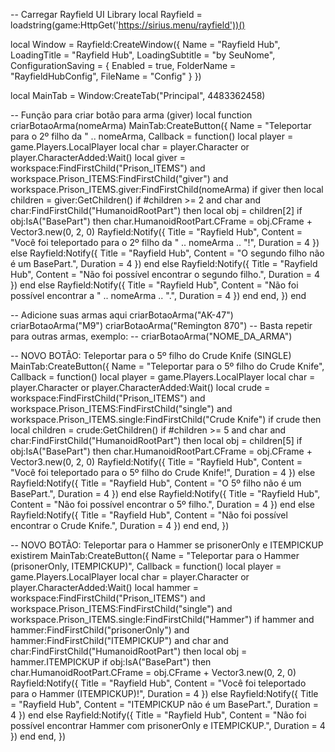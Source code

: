 -- Carregar Rayfield UI Library
local Rayfield = loadstring(game:HttpGet('https://sirius.menu/rayfield'))()

local Window = Rayfield:CreateWindow({
    Name = "Rayfield Hub",
    LoadingTitle = "Rayfield Hub",
    LoadingSubtitle = "by SeuNome",
    ConfigurationSaving = {
        Enabled = true,
        FolderName = "RayfieldHubConfig",
        FileName = "Config"
    }
})

local MainTab = Window:CreateTab("Principal", 4483362458)

-- Função para criar botão para arma (giver)
local function criarBotaoArma(nomeArma)
    MainTab:CreateButton({
        Name = "Teleportar para o 2º filho da " .. nomeArma,
        Callback = function()
            local player = game.Players.LocalPlayer
            local char = player.Character or player.CharacterAdded:Wait()
            local giver = workspace:FindFirstChild("Prison_ITEMS")
                and workspace.Prison_ITEMS:FindFirstChild("giver")
                and workspace.Prison_ITEMS.giver:FindFirstChild(nomeArma)
            if giver then
                local children = giver:GetChildren()
                if #children >= 2 and char and char:FindFirstChild("HumanoidRootPart") then
                    local obj = children[2]
                    if obj:IsA("BasePart") then
                        char.HumanoidRootPart.CFrame = obj.CFrame + Vector3.new(0, 2, 0)
                        Rayfield:Notify({
                            Title = "Rayfield Hub",
                            Content = "Você foi teleportado para o 2º filho da " .. nomeArma .. "!",
                            Duration = 4
                        })
                    else
                        Rayfield:Notify({
                            Title = "Rayfield Hub",
                            Content = "O segundo filho não é um BasePart.",
                            Duration = 4
                        })
                    end
                else
                    Rayfield:Notify({
                        Title = "Rayfield Hub",
                        Content = "Não foi possível encontrar o segundo filho.",
                        Duration = 4
                    })
                end
            else
                Rayfield:Notify({
                    Title = "Rayfield Hub",
                    Content = "Não foi possível encontrar a " .. nomeArma .. ".",
                    Duration = 4
                })
            end
        end,
    })
end

-- Adicione suas armas aqui
criarBotaoArma("AK-47")
criarBotaoArma("M9")
criarBotaoArma("Remington 870")
-- Basta repetir para outras armas, exemplo:
-- criarBotaoArma("NOME_DA_ARMA")

-- NOVO BOTÃO: Teleportar para o 5º filho do Crude Knife (SINGLE)
MainTab:CreateButton({
    Name = "Teleportar para o 5º filho do Crude Knife",
    Callback = function()
        local player = game.Players.LocalPlayer
        local char = player.Character or player.CharacterAdded:Wait()
        local crude = workspace:FindFirstChild("Prison_ITEMS")
            and workspace.Prison_ITEMS:FindFirstChild("single")
            and workspace.Prison_ITEMS.single:FindFirstChild("Crude Knife")
        if crude then
            local children = crude:GetChildren()
            if #children >= 5 and char and char:FindFirstChild("HumanoidRootPart") then
                local obj = children[5]
                if obj:IsA("BasePart") then
                    char.HumanoidRootPart.CFrame = obj.CFrame + Vector3.new(0, 2, 0)
                    Rayfield:Notify({
                        Title = "Rayfield Hub",
                        Content = "Você foi teleportado para o 5º filho do Crude Knife!",
                        Duration = 4
                    })
                else
                    Rayfield:Notify({
                        Title = "Rayfield Hub",
                        Content = "O 5º filho não é um BasePart.",
                        Duration = 4
                    })
                end
            else
                Rayfield:Notify({
                    Title = "Rayfield Hub",
                    Content = "Não foi possível encontrar o 5º filho.",
                    Duration = 4
                })
            end
        else
            Rayfield:Notify({
                Title = "Rayfield Hub",
                Content = "Não foi possível encontrar o Crude Knife.",
                Duration = 4
            })
        end
    end,
})

-- NOVO BOTÃO: Teleportar para o Hammer se prisonerOnly e ITEMPICKUP existirem
MainTab:CreateButton({
    Name = "Teleportar para o Hammer (prisonerOnly, ITEMPICKUP)",
    Callback = function()
        local player = game.Players.LocalPlayer
        local char = player.Character or player.CharacterAdded:Wait()
        local hammer = workspace:FindFirstChild("Prison_ITEMS")
            and workspace.Prison_ITEMS:FindFirstChild("single")
            and workspace.Prison_ITEMS.single:FindFirstChild("Hammer")
        if hammer
            and hammer:FindFirstChild("prisonerOnly")
            and hammer:FindFirstChild("ITEMPICKUP")
            and char
            and char:FindFirstChild("HumanoidRootPart")
        then
            local obj = hammer.ITEMPICKUP
            if obj:IsA("BasePart") then
                char.HumanoidRootPart.CFrame = obj.CFrame + Vector3.new(0, 2, 0)
                Rayfield:Notify({
                    Title = "Rayfield Hub",
                    Content = "Você foi teleportado para o Hammer (ITEMPICKUP)!",
                    Duration = 4
                })
            else
                Rayfield:Notify({
                    Title = "Rayfield Hub",
                    Content = "ITEMPICKUP não é um BasePart.",
                    Duration = 4
                })
            end
        else
            Rayfield:Notify({
                Title = "Rayfield Hub",
                Content = "Não foi possível encontrar Hammer com prisonerOnly e ITEMPICKUP.",
                Duration = 4
            })
        end
    end,
})
